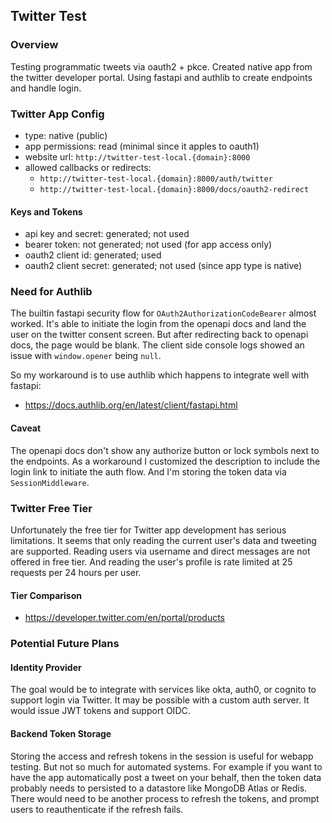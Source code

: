 ## Twitter Test

### Overview
Testing programmatic tweets via oauth2 + pkce. Created native app from the twitter developer portal. Using fastapi and authlib
to create endpoints and handle login.

### Twitter App Config
- type: native (public)
- app permissions: read (minimal since it apples to oauth1)
- website url: `http://twitter-test-local.{domain}:8000`
- allowed callbacks or redirects:
  - `http://twitter-test-local.{domain}:8000/auth/twitter`
  - `http://twitter-test-local.{domain}:8000/docs/oauth2-redirect`

#### Keys and Tokens
- api key and secret: generated; not used
- bearer token: not generated; not used (for app access only)
- oauth2 client id: generated; used
- oauth2 client secret: generated; not used (since app type is native)

### Need for Authlib
The builtin fastapi security flow for `OAuth2AuthorizationCodeBearer` almost worked. It's able to initiate the login from
the openapi docs and land the user on the twitter consent screen. But after redirecting back to openapi docs, the page would
be blank. The client side console logs showed an issue with `window.opener` being `null`.

So my workaround is to use authlib which happens to integrate well with fastapi:
- https://docs.authlib.org/en/latest/client/fastapi.html

#### Caveat
The openapi docs don't show any authorize button or lock symbols next to the endpoints. As a workaround I customized the
description to include the login link to initiate the auth flow. And I'm storing the token data via `SessionMiddleware`.

### Twitter Free Tier
Unfortunately the free tier for Twitter app development has serious limitations. It seems that only reading the current
user's data and tweeting are supported. Reading users via username and direct messages are not offered in free tier. And
reading the user's profile is rate limited at 25 requests per 24 hours per user.

#### Tier Comparison
- https://developer.twitter.com/en/portal/products

### Potential Future Plans

#### Identity Provider
The goal would be to integrate with services like okta, auth0, or cognito to support login via Twitter. It may be possible
with a custom auth server. It would issue JWT tokens and support OIDC.

#### Backend Token Storage
Storing the access and refresh tokens in the session is useful for webapp testing. But not so much for automated systems.
For example if you want to have the app automatically post a tweet on your behalf, then the token data probably needs to
persisted to a datastore like MongoDB Atlas or Redis. There would need to be another process to refresh the tokens, and
prompt users to reauthenticate if the refresh fails.
